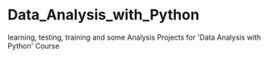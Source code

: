 # Data_Analysis_with_Python
learning, testing, training and some Analysis Projects for 'Data Analysis with Python' Course
